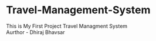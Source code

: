 # Travel-Management-System
This is My First Project Travel Managment System
<br>
Aurthor - Dhiraj Bhavsar 
